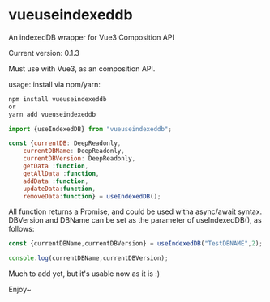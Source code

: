 # vueuseindexeddb
An indexedDB wrapper for Vue3 Composition API

Current version: 0.1.3

Must use with Vue3, as an composition API. 

usage:
install via npm/yarn:
```zsh
npm install vueuseindexeddb
or
yarn add vueuseindexeddb
```

```javascript
import {useIndexedDB} from "vueuseindexeddb";

const {currentDB: DeepReadonly,
    currentDBName: DeepReadonly,
    currentDBVersion: DeepReadonly,
    getData :function,
    getAllData :function,
    addData :function,
    updateData:function,
    removeData:function} = useIndexedDB();
```

All function returns a Promise, and could be used witha async/await syntax.
DBVersion and DBName can be set as the parameter of useIndexedDB(), as follows:


```javascript
const {currentDBName,currentDBVersion} = useIndexedDB("TestDBNAME",2);

console.log(currentDBName,currentDBVersion);
```

Much to add yet, but it's usable now as it is :)

Enjoy~
